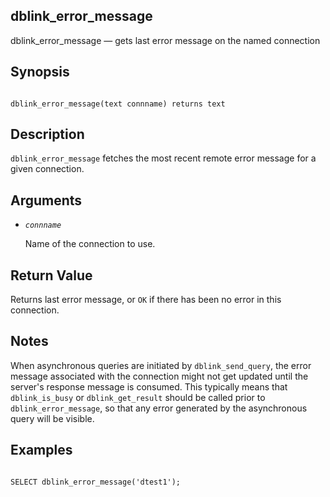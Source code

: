 ## dblink\_error\_message

dblink\_error\_message — gets last error message on the named connection

## Synopsis

```

dblink_error_message(text connname) returns text
```

## Description

`dblink_error_message` fetches the most recent remote error message for a given connection.

## Arguments

* *`connname`*

    Name of the connection to use.

## Return Value

Returns last error message, or `OK` if there has been no error in this connection.

## Notes

When asynchronous queries are initiated by `dblink_send_query`, the error message associated with the connection might not get updated until the server's response message is consumed. This typically means that `dblink_is_busy` or `dblink_get_result` should be called prior to `dblink_error_message`, so that any error generated by the asynchronous query will be visible.

## Examples

```

SELECT dblink_error_message('dtest1');
```
